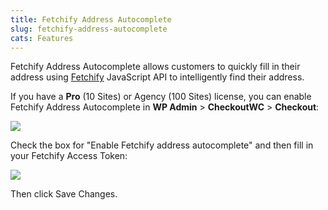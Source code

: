 ```yaml
---
title: Fetchify Address Autocomplete
slug: fetchify-address-autocomplete
cats: Features
---
```



  <p>
    Fetchify Address Autocomplete allows customers to quickly fill in their address using <a href="https://fetchify.com" target="_blank">Fetchify</a> JavaScript API to intelligently find their address.
  </p>
  <p>
    If you have a&nbsp;<strong>Pro</strong> (10 Sites) or Agency (100 Sites) license, you can enable Fetchify Address Autocomplete in <strong>WP Admin</strong> &gt; <strong>CheckoutWC</strong>&nbsp;&gt;&nbsp;<strong>Checkout</strong>:
  </p>
  <p>
    <img src="https://s3.amazonaws.com/helpscout.net/docs/assets/5bdde2822c7d3a01757ac42e/images/60e4bf9661c60c534bd6cbc3/file-YnQcrb9Yzs.png" />
  </p>
  <p>
    Check the box for "Enable Fetchify address autocomplete" and then fill in your Fetchify Access Token:
  </p>
  <p>
    <img src="https://s3.amazonaws.com/helpscout.net/docs/assets/5bdde2822c7d3a01757ac42e/images/60e4bfb38556b07a2884ce35/file-nzn1tKw16g.png" />
  </p>
  <p>
    Then click Save Changes.
  </p>
